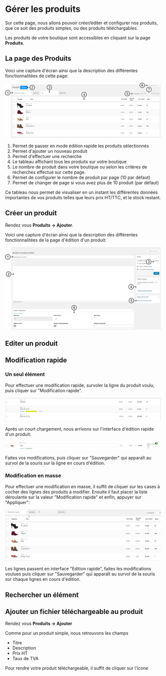 # Gérer les produits

Sur cette page, nous allons pouvoir créer/éditer et configurer nos produits, que ce soit des produits simples, ou des produits téléchargables.

Les produits de votre boutique sont accessibles en cliquant sur la page **Produits**.

## La page des Produits

Voici une capture d'écran ainsi que la description des différentes fonctionnalitées de cette page:

![](https://github.com/Eoxia/wpshop-docs/blob/master/images/page-des-produits.png)

1. Permet de passer en mode édition rapide les produits sélectionnés
2. Permet d'ajouter un nouveau produit
3. Permet d'effectuer une recherche
4. Le tableau affichant tous les produits sur votre boutique
5. Le nombre de produit dans votre boutique ou selon les critères de recherches effectué sur cette page.
6. Permet de configurer le nombre de produit par page (10 par défaut)
7. Permet de changer de page si vous avez plus de 10 produit (par défaut)

Ce tableau nous permet de visualiser en un instant les différentes données importantes de vos produits telles que leurs prix HT/TTC, et le stock restant.

## Créer un produit

Rendez vous **Produits -> Ajouter**.

Voici une capture d'écran ainsi que la description des différentes fonctionnalitées de la page d'édition d'un produit:

![](https://github.com/Eoxia/wpshop-docs/blob/master/images/product-edit-2.png)


## Editer un produit

## Modification rapide

### Un seul élément

Pour effectuer une modification rapide, survoler la ligne du produit voulu, puis cliquer sur "Modification rapide".

![](https://github.com/Eoxia/wpshop-docs/blob/master/images/product-quick-edit.png)

Après un court chargement, nous arrivons sur l'interface d'édition rapide d'un produit:

![](https://github.com/Eoxia/wpshop-docs/blob/master/images/product-quick-edit-ui.png)

Faites vos modifications, puis cliquer sur "Sauvegarder" qui apparaît au survol de la souris sur la ligne en cours d'édition.

### Modification en masse

Pour effectuer une modification en masse, il suffit de cliquer sur les cases à cocher des lignes des produits à modifier.
Ensuite il faut placer la liste déroulante sur la valeur "Modification rapide" et enfin, appuyer sur "Appliquer":

![](https://github.com/Eoxia/wpshop-docs/blob/master/images/product-mass-quick-edit.gif)

Les lignes passent en interface "Edition rapide", faites les modifications voulues puis cliquer sur "Sauvegarder" qui apparaît au survol de la souris sur chaque lignes en cours d'édition.

## Rechercher un élément

## Ajouter un fichier téléchargeable au produit

Rendez vous **Produits -> Ajouter**

Comme pour un produit simple, nous retrouvons les champs

* Titre
* Description
* Prix HT
* Taux de TVA

Pour rendre votre produit téléchargeable, il suffit de cliquer sur l'icone

